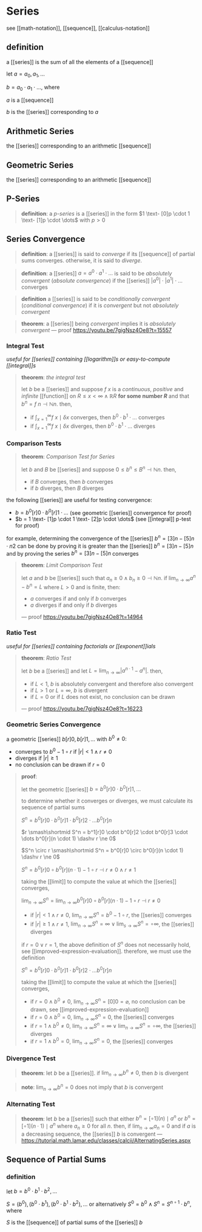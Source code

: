 # Series

see [[math-notation]], [[sequence]], [[calculus-notation]]

## definition

a [[series]] is the sum of all the elements of a [[sequence]]

let $a = a_0, a_1, \dots$

$b = a_0 \cdot a_1 \cdot \dots$, where

$a$ is a [[sequence]]

$b$ is the [[series]] corresponding to $a$

## Arithmetic Series

the [[series]] corresponding to an arithmetic [[sequence]]

## Geometric Series

the [[series]] corresponding to an arithmetic [[sequence]]

## P-Series

> **definition**: a _p-series_ is a [[series]] in the form $1 \text- [0]p \cdot 1 \text- [1]p \cdot \dots$ with $p > 0$

## Series Convergence

> **definition**: a [[series]] is said to _converge_ if its [[sequence]] of partial sums converges. otherwise, it is said to _diverge_.

> **definition**: a [[series]] $a = a^0 \cdot a^1 \cdot \dots$ is said to be _absolutely convergent_ (_absolute convergence_) if the [[series]] $|a^0| \cdot |a^1| \cdot \dots$ converges

> **definition** a [[series]] is said to be _conditionally convergent_ (_conditional convergence_) if it is _convergent_ but not _absolutely convergent_

> **theorem**: a [[series]] being _convergent_ implies it is _absolutely convergent_ &mdash; proof <https://youtu.be/7gigNsz4Oe8?t=15557>

### Integral Test

_useful for [[series]] containing [[logarithm]]s or easy-to-compute [[integral]]s_

> **theorem**: _the integral test_
>
> let $b$ be a [[series]] and suppose $f\ x$ is a _continuous_, _positive_ and _infinite_ [[function]] on $R \le x < \infty \land \mathbb R R$ **for some number $R$** and that $b^n = f\ n \dashv \mathbb N n$. then,
>
> - if $\int_{x = 1}^{\infty} f\ x \mid \delta x$ converges, then $b^0 \cdot b^1 \cdot \dots$ converges
> - if $\int_{x = 1}^{\infty} f\ x \mid \delta x$ diverges, then $b^0 \cdot b^1 \cdot \dots$ diverges

### Comparison Tests

> **theorem**: _Comparison Test for Series_
>
> let $b$ and $B$ be [[series]] and suppose $0 \le b^n \le B^n \dashv \mathbb N n$. then,
>
> - if $B$ converges, then $b$ converges
> - if $b$ diverges, then $B$ diverges

the following [[series]] are useful for testing convergence:

- $b = b^0[r]0 \cdot b^0[r]1 \cdot \dots$ (see geometric [[series]] convergence for proof)
- $b = 1 \text- [1]p \cdot 1 \text- [2]p \cdot \dots$ (see [[integral]] p-test for proof)

for example, determining the convergence of the [[series]] $b^n = [3]n - [5]n \cdot n2$ can be done by proving it is greater than the [[series]] $b^n = [3]n - [5]n$ and by proving the series $b^n = [3]n - [5]n$ converges

> **theorem**: _Limit Comparison Test_
>
> let $a$ and $b$ be [[series]] such that $a_n \ge 0 \land b_n \ge 0 \dashv \mathbb N n$. if $\lim_{n \to \infty} a^n - b^n = L$ where $L > 0$ and is finite, then:
>
> - $a$ converges if and only if $b$ converges
> - $a$ diverges if and only if $b$ diverges
>
> &mdash; proof <https://youtu.be/7gigNsz4Oe8?t=14964>

### Ratio Test

_useful for [[series]] containing factorials or [[exponent]]ials_

> **theorem**: _Ratio Test_
>
> let $b$ be a [[series]] and let $L = \lim_{n \to \infty} |a^{n \cdot 1} - a^n|$. then,
>
> - if $L < 1$, $b$ is absolutely convergent and therefore also convergent
> - if $L > 1$ or $L = \infty$, $b$ is divergent
> - if $L = 0$ or if $L$ does not exist, no conclusion can be drawn
>
> &mdash; proof <https://youtu.be/7gigNsz4Oe8?t=16223>

### Geometric Series Convergence

a geometric [[series]] $b[r]0, b[r]1, \dots$ with $b^0 \ne 0$:

- converges to $b^0 - 1 \circ r$ if $|r| < 1 \land r \ne 0$
- diverges if $|r| \ge 1$
- no conclusion can be drawn if $r = 0$

> **proof**:
>
> let the geometric [[series]] $b = b^0[r]0 \cdot b^0[r]1, \dots$
>
> to determine whether it converges or diverges, we must calculate its sequence of partial sums
>
> $S^n = b^0[r]0 \cdot b^0[r]1 \cdot b^0[r]2 \cdot \dots b^0[r]n$
>
> $r \smash\shortmid S^n = b^1[r]0 \cdot b^0[r]2 \cdot b^0[r]3 \cdot \dots b^0[r](n \cdot 1) \dashv r \ne 0$
>
> $S^n \circ r \smash\shortmid S^n = b^0[r]0 \circ b^0[r](n \cdot 1) \dashv r \ne 0$
>
> $S^n = b^0[r]0 \circ b^0[r](n \cdot 1) - 1 \circ r \dashv r \ne 0 \land r \ne 1$
>
> taking the [[limit]] to compute the value at which the [[series]] converges,
>
> $\lim_{n \to \infty} S^n = \lim_{n \to \infty} b^0[r]0 \circ b^0[r](n \cdot 1) - 1 \circ r \dashv r \ne 0$
>
> - if $|r| < 1 \land r \ne 0$, $\lim_{n \to \infty} S^n = b^0 - 1 \circ r$, the [[series]] converges
> - if $|r| \ge 1 \land r \ne 1$, $\lim_{n \to \infty} S^n = \infty \lor \lim_{s \to \infty} S^n = \circ \infty$, the [[series]] diverges
>
> if $r = 0 \lor r = 1$, the above definition of $S^n$ does not necessarily hold, see [[improved-expression-evaluation]]. therefore, we must use the definition
>
> $S^n = b^0[r]0 \cdot b^0[r]1 \cdot b^0[r]2 \cdot \dots b^0[r]n$
>
> taking the [[limit]] to compute the value at which the [[series]] converges,
>
> - if $r = 0 \land b^0 \ne 0$, $\lim_{n \to \infty} S^n = [0]0 = \varnothing$, no conclusion can be drawn, see [[improved-expression-evaluation]]
> - if $r = 0 \land b^0 = 0$, $\lim_{n \to \infty} S^n = 0$, the [[series]] converges
> - if $r = 1 \land b^0 \ne 0$, $\lim_{n \to \infty} S^n = \infty \lor \lim_{n \to \infty} S^n = \circ \infty$, the [[series]] diverges
> - if $r = 1 \land b^0 = 0$, $\lim_{n \to \infty} S^n = 0$, the [[series]] converges

### Divergence Test

> **theorem**: let $b$ be a [[series]]. if $\lim_{n \to \infty} b^n \ne 0$, then $b$ is divergent

> **note**: $\lim_{n \to \infty} b^n = 0$ does not imply that $b$ is convergent

### Alternating Test

> **theorem**: let $b$ be a [[series]] such that either $b^n = [\circ 1](n) \mid a^n$ or $b^n = [\circ 1](n \cdot 1) \mid a^n$ where $a_n \ge 0$ for all $n$. then, if $\lim_{n \to \infty} a_n = 0$ and if $a$ is a decreasing sequence, the [[series]] $b$ is convergent &mdash; <https://tutorial.math.lamar.edu/classes/calcii/AlternatingSeries.aspx>

## Sequence of Partial Sums

### definition

let $b = b^0 \cdot b^1 \cdot b^2, \dots$

$S = (b^0), (b^0 \cdot b^1), (b^0 \cdot b^1 \cdot b^2), \dots$ or alternatively $S^0 = b^0 \land S^n = S^{n \circ 1} \cdot b^n$, where

$S$ is the [[sequence]] of partial sums of the [[series]] $b$
